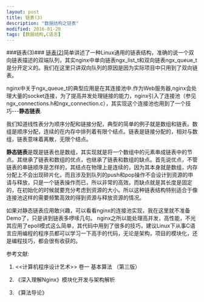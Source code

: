 ```yaml
---
layout: post
title: 链表(3)
description: "数据结构之链表"
modified: 2016-01-20
tags: [数据结构,C语言]
---
```



###链表(3)###
  [链表(2)](http://www.cnblogs.com/minstrelboy/p/5724430.html)简单讲述了一种Linux通用的链表结构，准确的说一个双向链表描述的双端队列，其实nginx中单向链表ngx_list_t和双向链表ngx_queue_t是分开定义的。我们在这里只讲双向队列的原因是因为实际项目中只用到了双向链表。
  
  nginx中关于ngx_queue_t的典型应用是在其连接池中.作为Web服务器,nginx会处理大量的socket连接，为了提高并发处理链接的能力，nginx引入了连接池（参见ngx_connections.h和ngx_connection.c），其实现这个连接池也用到了一个技巧---**静态链表**.
  
  我们知道线性表分为顺序分配和链接分配，典型的简单的例子就是数组和链表。数组是顺序分配，连续的在内存中排列着有限个结点。链表是链接分配的，相对与数组，链表意味着离散，无限个结点。
  
  **静态链表**是既是链表也是数组，其实现就是将一个数组中的元素串成链表中的节点。其继承了链表和数组的优点，也继承了链表和数组的缺点。首先说优点，不管链表的串链顺序是怎样的，其结点在物理上是连续的，因为其本身就是数组，内存分配上不会出现碎片化，而且涉及到队列的push和pop操作不会设计到资源的申请与释放，只是一个链表操作而已，所以非常的高效。而缺点就是其长度是固定的，在初始化的时候就要充分考虑到资源的大小。所以这种链表结构特别适合于像连接池这样的需要频繁高效的得到资源与释放资源的情况。
  
  如果对静态链表应用敢兴趣，可以看看nginx的连接池实现，我在这里就不准备Demo了，只是讲到链表多啰嗦几句。
  nginx之所以能处理高并发，高性能，不光其应用了epoll模式这么简单，其代码中用到了很多的技巧，建议Linux下从事C语言应用编程的程序员都可以学习一下高手的代码，无论是架构，项目的模块化，还是编程技巧，都会很有收获的。
  

  参考文献:
  
1. <<计算机程序设计艺术>> 卷一 基本算法 （第三版）

2. 《深入理解Nginx》模块化开发与架构解析

3. 《算法导论》